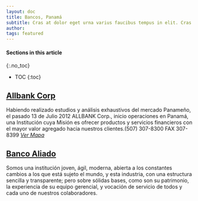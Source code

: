 ```yaml
---
layout: doc
title: Bancos, Panamá
subtitle: Cras at dolor eget urna varius faucibus tempus in elit. Cras a dui imperdiet, tempus metus quis, pharetra turpis.
author:
tags: featured
---
```


#### Sections in this article
{:.no_toc}
* TOC
{:toc}


## [Allbank Corp](https://www.allbank.com.pa)
Habiendo realizado estudios y análisis exhaustivos del mercado Panameño, el pasado 13 de Julio 2012 ALLBANK Corp., inicio operaciones en Panamá, una Institución cuya Misión es ofrecer productos y servicios financieros con el mayor valor agregado hacia nuestros clientes.(507) 307-8300 FAX 307-8399 <i class="fa fa-map"> [Ver Mapa](https://www.google.com/maps/place/ALLBANK/@8.9797556,-79.5281407,15z/data=!4m5!3m4!1s0x0:0xb6e2b2e0214c9069!8m2!3d8.9797556!4d-79.5281407)</i><br>


## [Banco Aliado](https://www.bancoaliado.com)
Somos una institución joven, ágil, moderna, abierta a los constantes cambios a los que está sujeto el mundo, y esta industria, con una estructura sencilla y transparente; pero sobre sólidas bases, como son su patrimonio, la experiencia de su equipo gerencial, y vocación de servicio de todos y cada uno de nuestros colaboradores.

<head>
<title>Font Awesome Icons</title>
<meta name="viewport" content="width=device-width, initial-scale=1">
<link rel="stylesheet" href="https://cdnjs.cloudflare.com/ajax/libs/font-awesome/4.7.0/css/font-awesome.min.css">
</head>



